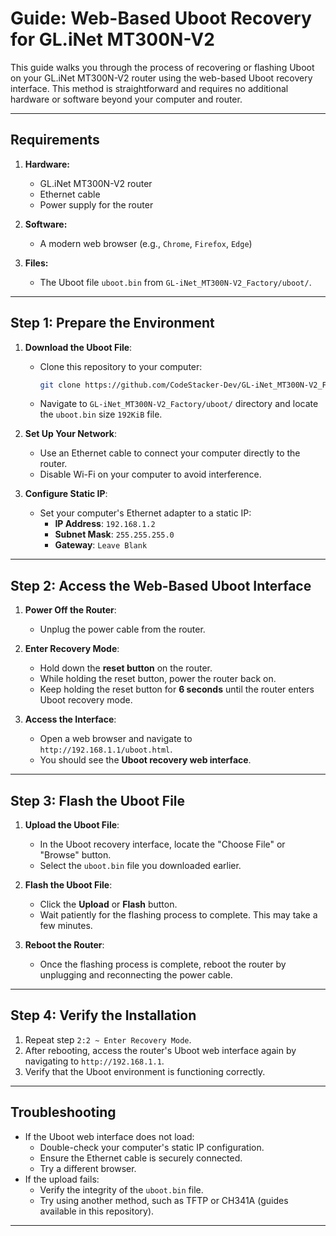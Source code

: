 
# Guide: Web-Based Uboot Recovery for GL.iNet MT300N-V2

This guide walks you through the process of recovering or flashing Uboot on your GL.iNet MT300N-V2 router using the web-based Uboot recovery interface. This method is straightforward and requires no additional hardware or software beyond your computer and router.

---

## Requirements

1. **Hardware:**
   - GL.iNet MT300N-V2 router
   - Ethernet cable
   - Power supply for the router

2. **Software:**
   - A modern web browser (e.g., `Chrome`, `Firefox`, `Edge`)

3. **Files:**
   - The Uboot file `uboot.bin` from `GL-iNet_MT300N-V2_Factory/uboot/`.

---

## Step 1: Prepare the Environment

1. **Download the Uboot File**:
   - Clone this repository to your computer:

     ```bash
     git clone https://github.com/CodeStacker-Dev/GL-iNet_MT300N-V2_Factory.git
     ```

   - Navigate to `GL-iNet_MT300N-V2_Factory/uboot/` directory and locate the `uboot.bin` size `192KiB` file.

2. **Set Up Your Network**:
   - Use an Ethernet cable to connect your computer directly to the router.
   - Disable Wi-Fi on your computer to avoid interference.

3. **Configure Static IP**:
   - Set your computer's Ethernet adapter to a static IP:
     - **IP Address**: `192.168.1.2`
     - **Subnet Mask**: `255.255.255.0`
     - **Gateway**: `Leave Blank`

---

## Step 2: Access the Web-Based Uboot Interface

1. **Power Off the Router**:
   - Unplug the power cable from the router.

2. **Enter Recovery Mode**:
   - Hold down the **reset button** on the router.
   - While holding the reset button, power the router back on.
   - Keep holding the reset button for **6 seconds** until the router enters Uboot recovery mode.

3. **Access the Interface**:
   - Open a web browser and navigate to `http://192.168.1.1/uboot.html`.
   - You should see the **Uboot recovery web interface**.

---

## Step 3: Flash the Uboot File

1. **Upload the Uboot File**:
   - In the Uboot recovery interface, locate the "Choose File" or "Browse" button.
   - Select the `uboot.bin` file you downloaded earlier.

2. **Flash the Uboot File**:
   - Click the **Upload** or **Flash** button.
   - Wait patiently for the flashing process to complete. This may take a few minutes.

3. **Reboot the Router**:
   - Once the flashing process is complete, reboot the router by unplugging and reconnecting the power cable.

---

## Step 4: Verify the Installation

1. Repeat step `2:2 ~ Enter Recovery Mode`.
2. After rebooting, access the router's Uboot web interface again by navigating to `http://192.168.1.1`.
3. Verify that the Uboot environment is functioning correctly.

---

## Troubleshooting

- If the Uboot web interface does not load:
  - Double-check your computer's static IP configuration.
  - Ensure the Ethernet cable is securely connected.
  - Try a different browser.
- If the upload fails:
  - Verify the integrity of the `uboot.bin` file.
  - Try using another method, such as TFTP or CH341A (guides available in this repository).
  
---
